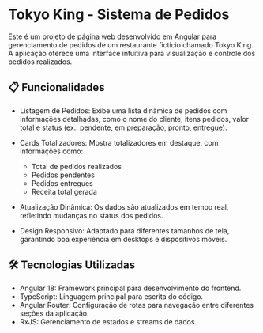 # Tokyo King - Sistema de Pedidos

Este é um projeto de página web desenvolvido em Angular para gerenciamento de pedidos de um restaurante fictício chamado Tokyo King. A aplicação oferece uma interface intuitiva para visualização e controle dos pedidos realizados.

## 📋 Funcionalidades

- Listagem de Pedidos:
  Exibe uma lista dinâmica de pedidos com informações detalhadas, como o nome do cliente, itens pedidos, valor total e status (ex.: pendente, em preparação, pronto, entregue).

- Cards Totalizadores:
  Mostra totalizadores em destaque, com informações como:
  - Total de pedidos realizados
  - Pedidos pendentes
  - Pedidos entregues
  - Receita total gerada
  
- Atualização Dinâmica:
  Os dados são atualizados em tempo real, refletindo mudanças no status dos pedidos.

- Design Responsivo:
  Adaptado para diferentes tamanhos de tela, garantindo boa experiência em desktops e dispositivos móveis.

## 🛠️ Tecnologias Utilizadas

- Angular 18: Framework principal para desenvolvimento do frontend.
- TypeScript: Linguagem principal para escrita do código.
- Angular Router: Configuração de rotas para navegação entre diferentes seções da aplicação.
- RxJS: Gerenciamento de estados e streams de dados.
